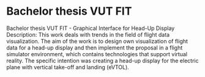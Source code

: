 # Bachelor thesis VUT FIT
Bachelor thesis VUT FIT - Graphical Interface for Head-Up Display
Description: This work deals with trends in the field of flight data visualization. The aim of the work is to design own visualization of flight data for a head-up display and then implement the proposal in a flight simulator environment, which contains technologies that support virtual reality. The specific intention was creating a head-up display for the electric plane with vertical take-off and landing (eVTOL).

